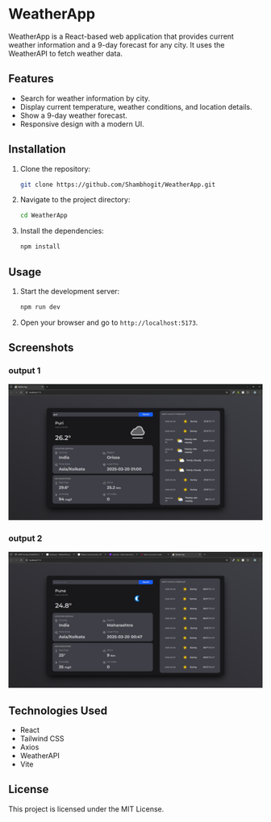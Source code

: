 # WeatherApp

WeatherApp is a React-based web application that provides current weather information and a 9-day forecast for any city. It uses the WeatherAPI to fetch weather data.

## Features

- Search for weather information by city.
- Display current temperature, weather conditions, and location details.
- Show a 9-day weather forecast.
- Responsive design with a modern UI.

## Installation

1. Clone the repository:
   ```bash
   git clone https://github.com/Shambhogit/WeatherApp.git
   ```
2. Navigate to the project directory:
   ```bash
   cd WeatherApp
   ```
3. Install the dependencies:
   ```bash
   npm install
   ```

## Usage

1. Start the development server:
   ```bash
   npm run dev
   ```
2. Open your browser and go to `http://localhost:5173`.

## Screenshots
### output 1
![WeatherApp Screenshot](output2.png)
### output 2
![WeatherApp Screenshot](output.png)

## Technologies Used

- React
- Tailwind CSS
- Axios
- WeatherAPI
- Vite

## License

This project is licensed under the MIT License.

